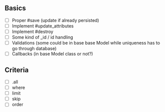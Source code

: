 ## Basics
- [ ] Proper #save (update if already persisted)
- [ ] Implement #update_attributes
- [ ] Implement #destroy
- [ ] Some kind of _id / id handling
- [ ] Validations (some could be in base base Model while uniqueness has to go through database)
- [ ] Callbacks (in base Model class or not?)

## Criteria
- [ ] .all
- [ ] where
- [ ] limit
- [ ] skip
- [ ] order
